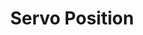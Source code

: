 ---
tag: m0280
codes:
- M280
title: Servo Position
long: Set or get the position of a servo.
notes: Requires `NUM_SERVOS` of 1 or more.
parameters:
- tag: P
  optional: false
  description: Servo index to set or get
  values:
  - tag: index
    type: int
- tag: S
  optional: false
  description: Servo position to set. Omit to read the current position.
  values:
  - tag: pos
    type: int
example: 
examples: 
---